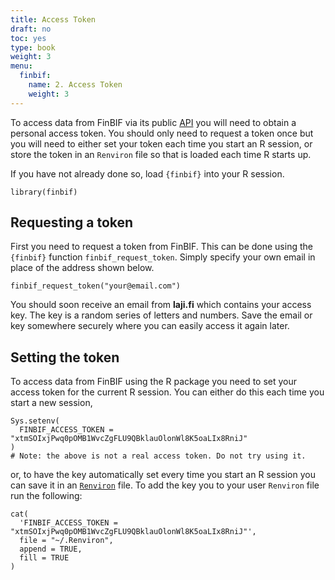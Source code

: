 ```yaml
---
title: Access Token
draft: no
toc: yes
type: book
weight: 3
menu:
  finbif:
    name: 2. Access Token
    weight: 3
---
```



To access data from FinBIF via its public [API](https://api.laji.fi) you will
need to obtain a personal access token. You should only need to request a token
once but you will need to either set your token each time you start an R
session, or store the token in an `Renviron` file so that is loaded each time R
starts up.

If you have not already done so, load `{finbif}` into your R session.

```.language-r
library(finbif)
```

## Requesting a token
First you need to request a token from FinBIF. This can be done using the
`{finbif}` function `finbif_request_token`. Simply specify your own email in
place of the address shown below.

```.language-r
finbif_request_token("your@email.com")
```
You should soon receive an email from __laji.fi__ which contains your access
key. The key is a random series of letters and numbers. Save the email or key
somewhere securely where you can easily access it again later.

## Setting the token
To access data from FinBIF using the R package you need to set your access token
for the current R session. You can either do this each time you start a new
session,

```.language-r
Sys.setenv(
  FINBIF_ACCESS_TOKEN = "xtmSOIxjPwq0pOMB1WvcZgFLU9QBklauOlonWl8K5oaLIx8RniJ"
)
# Note: the above is not a real access token. Do not try using it.
```
or, to have the key automatically set every time you start an R session you can
save it in an [`Renviron`](https://rviews.rstudio.com/2017/04/19/r-for-enterprise-understanding-r-s-startup/)
file. To add the key you to your user `Renviron` file run the following:


```.language-r
cat(
  'FINBIF_ACCESS_TOKEN = "xtmSOIxjPwq0pOMB1WvcZgFLU9QBklauOlonWl8K5oaLIx8RniJ"',
  file = "~/.Renviron",
  append = TRUE,
  fill = TRUE
)
```
